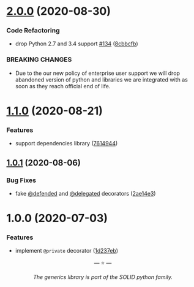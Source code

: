 # [2.0.0](https://github.com/proofit404/generics/compare/1.1.0...2.0.0) (2020-08-30)

### Code Refactoring

- drop Python 2.7 and 3.4 support
  [#134](https://github.com/proofit404/generics/issues/134)
  ([8cbbcfb](https://github.com/proofit404/generics/commit/8cbbcfb42686ea2edaf3eed5e15731c2e9bd13e4))

### BREAKING CHANGES

- Due to the our new policy of enterprise user support we will drop abandoned
  version of python and libraries we are integrated with as soon as they reach
  official end of life.

# [1.1.0](https://github.com/proofit404/generics/compare/1.0.1...1.1.0) (2020-08-21)

### Features

- support dependencies library
  ([7614944](https://github.com/proofit404/generics/commit/76149446a236093e453a9633e766fc5985a57215))

## [1.0.1](https://github.com/proofit404/generics/compare/1.0.0...1.0.1) (2020-08-06)

### Bug Fixes

- fake [@defended](https://github.com/defended) and
  [@delegated](https://github.com/delegated) decorators
  ([2ae14e3](https://github.com/proofit404/generics/commit/2ae14e3e17ec908b8914dd09e5498b38176eae81))

# 1.0.0 (2020-07-03)

### Features

- implement `@private` decorator
  ([1d237eb](https://github.com/proofit404/generics/commit/1d237eb38066b722ceba8b4c4ebab6dcd66c13b6))

<p align="center">&mdash; ⭐️ &mdash;</p>
<p align="center"><i>The generics library is part of the SOLID python family.</i></p>
